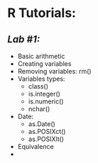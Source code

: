 # **R Tutorials:**

## *Lab #1:*

   * Basic arithmetic
   * Creating variables
   * Removing variables: rm()
   * Variables types:
      * class()
      * is.integer()
      * is.numeric()
      * nchar()
   * Date:
      * as.Date()
      * as.POSIXct()
      * as.POSIXlt()
   * Equivalence
   * 
